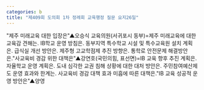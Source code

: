 ```yaml
---
categories: b
title: "제409회 도의회 1차 정례회 교육행정 질문 요지26일"
---
```

"제주 미래교육 대한 입장은"▲오승식 교육의원(서귀포시 동부)=제주 미래교육에 대한 교육감 견해는. IB학교 운영 방침은. 동부지역 특수학교 시설 및 특수교육원 설치 계획은. 급식실 개선 방안은. 제주형 고교학점제 추진 방향은. 통학로 안전문제 해결방안은."사교육비 경감 위한 대책은"▲강연호(국민의힘, 표선면)=IB 교육 향후 추진 계획은. 자율학교 운영 계획은. 도내 심각한 교권 침해 상황에 대한 대처 방안은. 주민참여예산제도 운영 효과와 한계는. 사교육비 경감 대책 효과 미흡에 따른 대책은."IB 교육 성공적 운영 방안은"▲양영